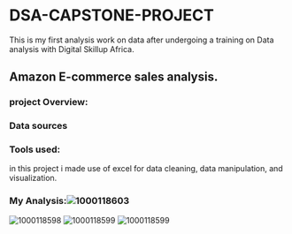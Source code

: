 # DSA-CAPSTONE-PROJECT
This is my first analysis work on data after undergoing a training on Data analysis with Digital Skillup Africa.
## Amazon E-commerce sales analysis.
### project Overview:
### Data sources 
### Tools used:
in this project i made use of excel for data cleaning, data manipulation, and visualization.
### My Analysis:![1000118603](https://github.com/user-attachments/assets/1679287a-3ba9-4c6c-9e93-c4af36eb6779)
![1000118598](https://github.com/user-attachments/assets/82475cb3-6543-4ed3-89d8-e11cc17153f1)
![1000118599](https://github.com/user-attachments/assets/a90ca086-9186-4a60-9966-a377195cc6cb)
![1000118599](https://github.com/user-attachments/assets/1e081697-533d-4b6e-bf38-483997d2f9aa)


